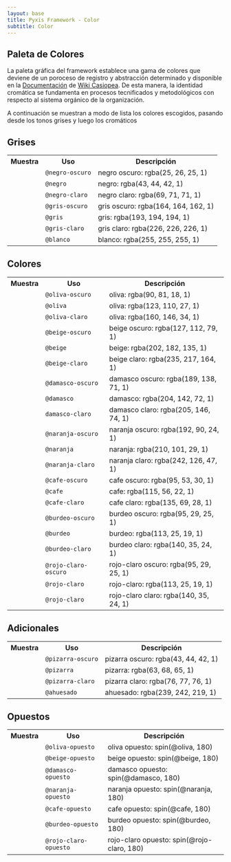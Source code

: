 ```yaml
---
layout: base
title: Pyxis Framework - Color
subtitle: Color
---
```


<h2 class="rojo-claro">Paleta de Colores</h2>

<!-- descripción -->

<p>La paleta gráfica del framework establece una gama de colores que deviene de un poroceso de registro y abstracción determinado y disponible en la <a href="http://wiki.ead.pucv.cl/index.php/Pyxis_framework:_Experiencia_gr%C3%A1fica_de_una_organizaci%C3%B3n#Paleta_de_colores">Documentación</a> de <a href='http://wiki.ead.pucv.cl/index.php/Casiopea'>Wiki Casiopea</a>. De esta manera, la identidad cromática se fundamenta en procesos tecnificados y metodológicos con respecto al sistema orgánico de la organización.</p>

<p> A continuación se muestran a modo de lista los colores escogidos, pasando desde los tonos grises y luego los cromáticos</p>

<!-- colores nuevos -->

<h2>Grises</h2><a name="titulo-uno"></a>

<table class='w100 centrado-vertical'>
<tr>
    <th class='w20'>Muestra</th>
    <th class='w30'>Uso</th>
    <th class='w50'>Descripción</th>
</tr>
<tr>
    <td><div class='caja fondo-negro-oscuro'></div></td>
    <td><code>@negro-oscuro</code></td>
    <td>negro oscuro: rgba(25, 26, 25, 1)</td>
</tr>
<tr>
    <td><div class='caja fondo-negro'></div></td>
    <td><code>@negro</code></td>
    <td>negro: rgba(43, 44, 42, 1) </td>
</tr>
<tr>
    <td><div class='caja fondo-negro-claro'></div></td>
    <td><code>@negro-claro</code></td>
    <td>negro claro: rgba(69, 71, 71, 1)</td>
</tr>
<tr>
    <td><div class='caja fondo-gris-oscuro'></div></td>
    <td><code>@gris-oscuro</code></td>
    <td>gris oscuro: rgba(164, 164, 162, 1)</td>
</tr>
<tr>
    <td><div class='caja fondo-gris'></div></td>
    <td><code>@gris</code></td>
    <td>gris: rgba(193, 194, 194, 1)</td>
</tr>
<tr>
    <td><div class='caja fondo-gris-claro'></div></td>
    <td><code>@gris-claro</code></td>
    <td>gris claro: rgba(226, 226, 226, 1)</td>
</tr>
<tr>
    <td><div class='caja fondo-blanco sombra'></div></td>
    <td><code>@blanco</code></td>
    <td>blanco: rgba(255, 255, 255, 1)</td>
</tr>
</table>

<h2 class='margen-superior'>Colores</h2><a name="titulo-dos"></a>

<table class='w100'>
<tr>
    <th class='w20'>Muestra</th>
    <th class='w30'>Uso</th>
    <th class='w50'>Descripción</th>
</tr>
<tr>
    <td><div class='caja fondo-oliva-oscuro'></div></td>
    <td><code>@oliva-oscuro</code></td>
    <td>oliva: rgba(90, 81, 18, 1)</td>
</tr>
<tr>
    <td><div class='caja fondo-oliva'></div></td>
    <td><code>@oliva</code></td>
    <td>oliva: rgba(123, 110, 27, 1)</td>
</tr>
<tr>
    <td><div class='caja fondo-oliva-claro'></div></td>
    <td><code>@oliva-claro</code></td>
    <td>oliva: rgba(160, 146, 34, 1)</td>
</tr>
<tr>
    <td><div class='caja fondo-beige-oscuro'></div></td>
    <td><code>@beige-oscuro</code></td>
    <td>beige oscuro: rgba(127, 112, 79, 1)</td>
</tr>
<tr>
    <td><div class='caja fondo-beige'></div></td>
    <td><code>@beige</code></td>
    <td>beige: rgba(202, 182, 135, 1)</td>
</tr>
<tr>
    <td><div class='caja fondo-beige-claro'></div></td>
    <td><code>@beige-claro</code></td>
    <td>beige claro: rgba(235, 217, 164, 1)</td>
</tr>
<tr>
    <td><div class='caja fondo-damasco-oscuro'></div></td>
    <td><code>@damasco-oscuro</code></td>
    <td>damasco oscuro: rgba(189, 138, 71, 1)</td>
</tr>
<tr>
    <td><div class='caja fondo-damasco'></div></td>
    <td><code>@damasco</code></td>
    <td>damasco: rgba(204, 142, 72, 1)</td>
</tr>
<tr>
    <td><div class='caja fondo-damasco-claro'></div></td>
    <td><code>damasco-claro</code></td>
    <td>damasco claro: rgba(205, 146, 74, 1)</td>
</tr>
<tr>
    <td><div class='caja fondo-naranja-oscuro'></div></td>
    <td><code>@naranja-oscuro</code></td>
    <td>naranja oscuro: rgba(192, 90, 24, 1)</td>
</tr>
<tr>
    <td><div class='caja fondo-naranja'></div></td>
    <td><code>@naranja</code></td>
    <td>naranja: rgba(210, 101, 29, 1)</td>
</tr>
<tr>
    <td><div class='caja fondo-naranja-claro'></div></td>
    <td><code>@naranja-claro</code></td>
    <td>naranja claro: rgba(242, 126, 47, 1)</td>
</tr>
<tr>
    <td><div class='caja fondo-cafe-oscuro'></div></td>
    <td><code>@cafe-oscuro</code></td>
    <td>cafe oscuro: rgba(95, 53, 30, 1)</td>
</tr>
<tr>
    <td><div class='caja fondo-cafe'></div></td>
    <td><code>@cafe</code></td>
    <td>cafe: rgba(115, 56, 22, 1)</td>
</tr>
<tr>
    <td><div class='caja fondo-cafe-claro'></div></td>
    <td><code>@cafe-claro</code></td>
    <td>cafe claro: rgba(135, 69, 28, 1)</td>
</tr>
<tr>
    <td><div class='caja fondo-burdeo-oscuro'></div></td>
    <td><code>@burdeo-oscuro</code></td>
    <td>burdeo oscuro: rgba(95, 29, 25, 1)</td>
</tr>
<tr>
    <td><div class='caja fondo-burdeo'></div></td>
    <td><code>@burdeo</code></td>
    <td>burdeo: rgba(113, 25, 19, 1)</td>
</tr>
<tr>
    <td><div class='caja fondo-burdeo-claro'></div></td>
    <td><code>@burdeo-claro</code></td>
    <td>burdeo claro: rgba(140, 35, 24, 1)</td>
</tr>
<tr>
    <td><div class='caja fondo-rojo-claro-oscuro'></div></td>
    <td><code>@rojo-claro-oscuro</code></td>
    <td>rojo-claro oscuro: rgba(95, 29, 25, 1)</td>
</tr>
<tr>
    <td><div class='caja fondo-rojo-claro'></div></td>
    <td><code>@rojo-claro</code></td>
    <td>rojo-claro: rgba(113, 25, 19, 1)</td>
</tr>
<tr>
    <td><div class='caja fondo-rojo-claro'></div></td>
    <td><code>@rojo-claro</code></td>
    <td>rojo-claro claro: rgba(140, 35, 24, 1)</td>
</tr>

</table>

<h2>Adicionales</h2><a name="titulo-tres"></a>


<table class='w100 centrado-vertical'>
<tr>
    <th class='w20'>Muestra</th>
    <th class='w30'>Uso</th>
    <th class='w50'>Descripción</th>
</tr>
<tr>
    <td><div class='caja fondo-pizarra-oscuro'></div></td>
    <td><code>@pizarra-oscuro</code></td>
    <td>pizarra oscuro: rgba(43, 44, 42, 1)</td>
</tr>
<tr>
    <td><div class='caja fondo-pizarra'></div></td>
    <td><code>@pizarra</code></td>
    <td>pizarra: rgba(63, 68, 65, 1) </td>
</tr>
<tr>
    <td><div class='caja fondo-pizarra-claro'></div></td>
    <td><code>@pizarra-claro</code></td>
    <td>pizarra claro: rgba(76, 77, 76, 1)</td>
</tr>
<tr>
    <td><div class='caja fondo-ahuesado'></div></td>
    <td><code>@ahuesado</code></td>
    <td>ahuesado: rgba(239, 242, 219, 1)</td>
</tr>
</table>

<h2>Opuestos</h2><a name="titulo-cuatro"></a>

<table class='w100 centrado-vertical'>
<tr>
    <th class='w20'>Muestra</th>
    <th class='w30'>Uso</th>
    <th class='w50'>Descripción</th>
</tr>
<tr>
    <td><div class='caja fondo-oliva-opuesto'></div></td>
    <td><code>@oliva-opuesto</code></td>
    <td>oliva opuesto: spin(@oliva, 180)</td>
</tr>
<tr>
    <td><div class='caja fondo-beige-opuesto'></div></td>
    <td><code>@beige-opuesto</code></td>
    <td>beige opuesto: spin(@beige, 180)</td>
</tr>
<tr>
    <td><div class='caja fondo-damasco-opuesto'></div></td>
    <td><code>@damasco-opuesto</code></td>
    <td>damasco opuesto: spin(@damasco, 180)</td>
</tr>
<tr>
    <td><div class='caja fondo-naranja-opuesto'></div></td>
    <td><code>@naranja-opuesto</code></td>
    <td>naranja opuesto: spin(@naranja, 180)</td>
</tr>
<tr>
    <td><div class='caja fondo-cafe-opuesto'></div></td>
    <td><code>@cafe-opuesto</code></td>
    <td>cafe opuesto: spin(@cafe, 180)</td>
</tr>
<tr>
    <td><div class='caja fondo-burdeo-opuesto'></div></td>
    <td><code>@burdeo-opuesto</code></td>
    <td>burdeo opuesto: spin(@burdeo, 180)</td>
</tr>
<tr>
    <td><div class='caja fondo-rojo-claro-opuesto'></div></td>
    <td><code>@rojo-claro-opuesto</code></td>
    <td>rojo-claro opuesto: spin(@rojo-claro, 180)</td>
</tr>
</table>


<!-- fin colores nuevos -->

</div><!-- fin de pag -->